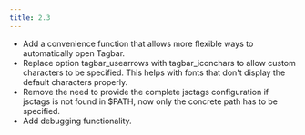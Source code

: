 ```yaml
---
title: 2.3
---
```


- Add a convenience function that allows more flexible ways to automatically
  open Tagbar.
- Replace option tagbar_usearrows with tagbar_iconchars to allow custom
  characters to be specified. This helps with fonts that don't display the
  default characters properly.
- Remove the need to provide the complete jsctags configuration if jsctags is
  not found in $PATH, now only the concrete path has to be specified.
- Add debugging functionality.
